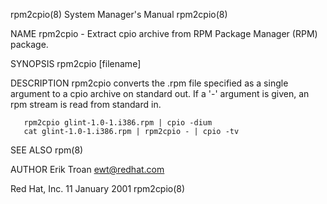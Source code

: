 rpm2cpio(8)                                                                                                                                     System Manager's Manual                                                                                                                                     rpm2cpio(8)

NAME
       rpm2cpio - Extract cpio archive from RPM Package Manager (RPM) package.

SYNOPSIS
       rpm2cpio [filename]

DESCRIPTION
       rpm2cpio converts the .rpm file specified as a single argument to a cpio archive on standard out. If a '-' argument is given, an rpm stream is read from standard in.

       rpm2cpio glint-1.0-1.i386.rpm | cpio -dium
       cat glint-1.0-1.i386.rpm | rpm2cpio - | cpio -tv

SEE ALSO
       rpm(8)

AUTHOR
       Erik Troan <ewt@redhat.com>

Red Hat, Inc.                                                                                                                                       11 January 2001                                                                                                                                         rpm2cpio(8)
